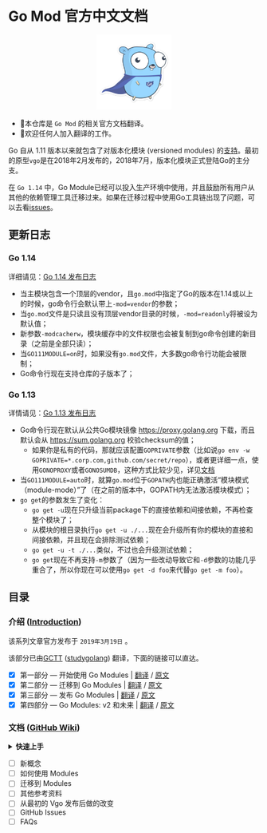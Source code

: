 # Go Mod 官方中文文档

<div align=center><img width="150" height="150" src="docs/img/Go.png"/></div>

* 🚀本仓库是 `Go Mod` 的相关官方文档翻译。
* 👏欢迎任何人加入翻译的工作。

Go 自从 1.11 版本以来就包含了对版本化模块 (versioned modules) 的[支持](https://golang.org/design/24301-versioned-go)。最初的原型`vgo`是在2018年2月发布的，2018年7月，版本化模块正式登陆Go的主分支。

在 `Go 1.14` 中，Go Module已经可以投入生产环境中使用，并且鼓励所有用户从其他的依赖管理工具迁移过来。如果在迁移过程中使用Go工具链出现了问题，可以去看[issues](https://github.com/golang/go/wiki/Modules#github-issues)。

## 更新日志

### Go 1.14

详细请见：[Go 1.14 发布日志](https://golang.org/doc/go1.14#go-command)

- 当主模块包含一个顶层的vendor，且`go.mod`中指定了Go的版本在1.14或以上的时候，go命令行会默认带上`-mod=vendor`的参数；
- 当`go.mod`文件是只读且没有顶层vendor目录的时候，`-mod=readonly`将被设为默认值；
- 新参数`-modcacherw`，模块缓存中的文件权限也会被复制到go命令创建的新目录（之前是全部只读）；
- 当`GO111MODULE=on`时，如果没有`go.mod`文件，大多数go命令行功能会被限制；
- Go命令行现在支持仓库的子版本了；

### Go 1.13

详情请见：[Go 1.13 发布日志](https://golang.org/doc/go1.13#modules)

- Go命令行现在默认从公共Go模块镜像 https://proxy.golang.org 下载，而且默认会从 https://sum.golang.org 校验checksum的值；
    - 如果你是私有的代码，那就应该配置`GOPRIVATE`参数（比如说`go env -w GOPRIVATE=*.corp.com,github.com/secret/repo`），或者更详细一点，使用`GONOPROXY`或者`GONOSUMDB`，这种方式比较少见，详见[文档](https://golang.org/cmd/go/#hdr-Module_configuration_for_non_public_modules)
- 当`GO111MODULE=auto`时，就算`go.mod`位于`GOPATH`内也能正确激活“模块模式（module-mode）”了（在之前的版本中，GOPATH内无法激活模块模式）；
- `go get`的参数发生了变化：
    - `go get -u`现在只升级当前package下的直接依赖和间接依赖，不再检查整个模块了；
    - 从模块的根目录执行`go get -u ./...`现在会升级所有你的模块的直接和间接依赖，并且现在会排除测试依赖；
    - `go get -u -t ./...`类似，不过也会升级测试依赖；
    - `go get`现在不再支持`-m`参数了（因为一些改动导致它和`-d`参数的功能几乎重合了，所以你现在可以使用`go get -d foo`来代替`go get -m foo`）。

## 目录

### 介绍 ([Introduction](https://blog.golang.org/using-go-modules))

该系列文章官方发布于 `2019年3月19日` 。

该部分已由[GCTT](https://github.com/studygolang/GCTT) ([studygolang](https://studygolang.com/)) 翻译，下面的链接可以直达。

- [x] 第一部分 — 开始使用 Go Modules | [翻译](https://studygolang.com/articles/19334) / [原文](https://blog.golang.org/using-go-modules)
- [x] 第二部分 — 迁移到 Go Modules | [翻译](https://studygolang.com/articles/17780) / [原文](https://blog.golang.org/migrating-to-go-modules)
- [x] 第三部分 — 发布 Go Modules | [翻译](https://studygolang.com/articles/25129) / [原文](https://blog.golang.org/publishing-go-modules)
- [x] 第四部分 — Go Modules: v2 和未来 | [翻译](https://studygolang.com/articles/25130) / [原文](https://blog.golang.org/v2-go-modules)

### 文档 ([GitHub Wiki](https://github.com/golang/go/wiki/Modules))

<details>
<summary><strong>快速上手</strong></summary>
<div>

## 快速上手

#### 示例

详细的内容在本页面的其他部分都会介绍，现在让我们先来从一个简单的例子入手，看看如何快速创建一个模块。

首先在`GOPATH`以外的地方创建一个目录，并初始化代码仓库（可选）：

```
$ mkdir -p /tmp/scratchpad/repo
$ cd /tmp/scratchpad/repo
$ git init -q
$ git remote add origin https://github.com/my/repo
```

初始化一个新的模块：

```
$ go mod init github.com/my/repo

go: creating new go.mod: module github.com/my/repo
```

写下你的代码：

```
$ cat <<EOF > hello.go
package main

import (
    "fmt"
    "rsc.io/quote"
)

func main() {
    fmt.Println(quote.Hello())
}
EOF
```

构建并运行：

```
$ go build -o hello
$ ./hello

Hello, world.
```

`go.mod`文件已经被自动更新了，包含了你的依赖包和版本号，版本号标签严格遵循[semver](https://semver.org/)规范。

```
$ cat go.mod

module github.com/my/repo

require rsc.io/quote v1.5.2
```

#### 日常使用流程

可以发现在上面的例子中，我们都没有使用到`go get`命令。

你的日常使用流程可以是：

- 在你的`.go`代码中根据需要添加`import`声明；
- 一些标准的命令例如`go build`或`go test`会自动添加新的依赖包以此来满足`imports`的需要（自动更新`go.mod`文件并且下载新的依赖包）；
- 如果需要的话，可以在`go get`命令或在编辑`go.mod`文件的时候指明版本号，例如`go get foo@v1.2.3`，`go get foo@master` (`foo@default`)，`go get foo@e3702bed2`。

其他你可能也经常会用到的功能也简单介绍一下：

- `go list -m all` —— 列出所有在build过程中会被直接和间接依赖的包的版本号；（[详情](https://github.com/golang/go/wiki/Modules#version-selection)）
- `go list -u -m all` —— 列出所有依赖包可用的升级；（[详情](https://github.com/golang/go/wiki/Modules#how-to-upgrade-and-downgrade-dependencies)）
- `go get -u ./...`或`go get -u=patch ./...`（在模块的根目录执行）—— 升级所有依赖包到最新版本（无视预发布的版本）；（[详情](https://github.com/golang/go/wiki/Modules#how-to-upgrade-and-downgrade-dependencies)）
- `go mod tidy` —— 从`go.mod`中清理所有不再需要的依赖包，并且增加其他需要的依赖包；（[详情](https://github.com/golang/go/wiki/Modules#how-to-prepare-for-a-release)）
- 在`go.mod`中使用`replace`可以使用其他依赖路径，比如fork的仓库、本地的拷贝或精确的版本号（例如`replace example.com/project/foo => ../foo`）；（[详情](https://github.com/golang/go/wiki/Modules#when-should-i-use-the-replace-directive)）
- `go mod vendor`一个可选的步骤，用于创建一个`vendor`路径。（[详情](https://github.com/golang/go/wiki/Modules#how-do-i-use-vendoring-with-modules-is-vendoring-going-away)）

在你读完接下来的“新概念”中的四小节内容后，对于大部分项目你都有足够的信息使用Go Modules了。重新浏览目录也能帮助你更熟悉Go Modules的一些更细节的讨论。

</div>
</details>

- [ ] 新概念
- [ ] 如何使用 Modules
- [ ] 迁移到 Modules
- [ ] 其他参考资料
- [ ] 从最初的 Vgo 发布后做的改变
- [ ] GitHub Issues
- [ ] FAQs
